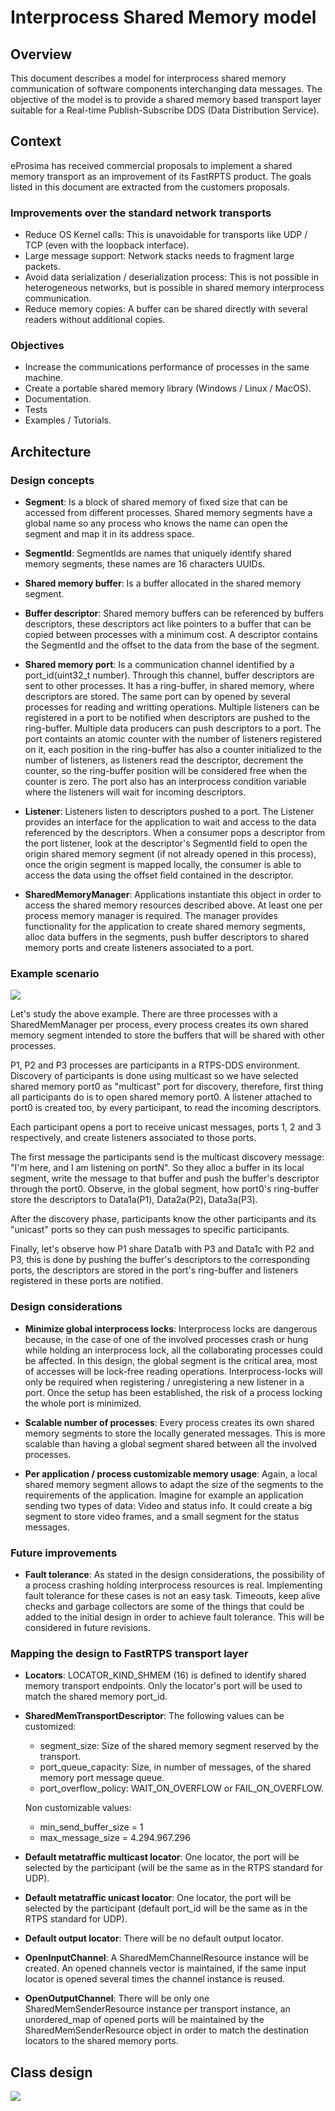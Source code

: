 # Interprocess Shared Memory model

## Overview

This document describes a model for interprocess shared memory communication of software components interchanging data messages. The objective of the model is to provide a shared memory based transport layer suitable for a Real-time Publish-Subscribe DDS (Data Distribution Service).

## Context

eProsima has received commercial proposals to implement a shared memory transport as an improvement of its FastRPTS product. The goals listed in this document are extracted from the customers proposals.

### Improvements over the standard network transports

* Reduce OS Kernel calls: This is unavoidable for transports like UDP / TCP (even with the loopback interface).
* Large message support: Network stacks needs to fragment large packets.
* Avoid data serialization / deserialization process: This is not possible in heterogeneous networks, but is possible in shared memory interprocess communication.
* Reduce memory copies: A buffer can be shared directly with several readers without additional copies.

### Objectives 

* Increase the communications performance of processes in the same machine.
* Create a portable shared memory library (Windows / Linux / MacOS).
* Documentation.
* Tests
* Examples / Tutorials.

## Architecture

### Design concepts

* **Segment**: Is a block of shared memory of fixed size that can be accessed from different processes. Shared memory segments have a global name so any process who knows the name can open the segment and map it in its address space.

* **SegmentId**: SegmentIds are names that uniquely identify shared memory segments, these names are 16 characters UUIDs.

* **Shared memory buffer**: Is a buffer allocated in the shared memory segment. 

* **Buffer descriptor**: Shared memory buffers can be referenced by buffers descriptors, these descriptors act like pointers to a buffer that can be copied between processes with a minimum cost. A descriptor contains the SegmentId and the offset to the data from the base of the segment.

* **Shared memory port**: Is a communication channel identified by a port_id(uint32_t number). Through this channel, buffer descriptors are sent to other processes. It has a ring-buffer, in shared memory, where descriptors are stored. The same port can by opened by several processes for reading and writting operations. Multiple listeners can be registered in a port to be notified when descriptors are pushed to the ring-buffer. Multiple data producers can push descriptors to a port. The port containts an atomic counter with the number of listeners registered on it, each position in the ring-buffer has also a counter initialized to the number of listeners, as listeners read the descriptor, decrement the counter, so the ring-buffer position will be considered free when the counter is zero. The port also has an interprocess condition variable where the listeners will wait for incoming descriptors.

* **Listener**: Listeners listen to descriptors pushed to a port. The Listener provides an interface for the application to wait and access to the data referenced by the descriptors. When a consumer pops a descriptor from the port listener, look at the descriptor's SegmentId field to open the origin shared memory segment (if not already opened in this process), once the origin segment is mapped locally, the consumer is able to access the data using the offset field contained in the descriptor.

* **SharedMemoryManager**: Applications instantiate this object in order to access the shared memory resources described above. At least one per process memory manager is required. The manager provides functionality for the application to create shared memory segments, alloc data buffers in the segments, push buffer descriptors to shared memory ports and create listeners associated to a port.

### Example scenario
![](interprocess_shared_mem1.png)

Let's study the above example. There are three processes with a SharedMemManager per process, every process creates its own shared memory segment intended to store the buffers that will be shared with other processes.

P1, P2 and P3 processes are participants in a RTPS-DDS environment. Discovery of participants is done using multicast so we have selected shared memory port0 as "multicast" port for discovery, therefore, first thing all participants do is to open shared memory port0. A listener attached to port0 is created too, by every participant, to read the incoming descriptors.

Each participant opens a port to receive unicast messages, ports 1, 2 and 3 respectively, and create listeners associated to those ports.

The first message the participants send is the multicast discovery message: "I'm here, and I am listening on portN". So they alloc a buffer in its local segment, write the message to that buffer and push the buffer's descriptor through the port0. Observe, in the global segment, how port0's ring-buffer store the descriptors to Data1a(P1), Data2a(P2), Data3a(P3). 

After the discovery phase, participants know the other participants and its "unicast" ports so they can push messages to specific participants.

Finally, let's observe how P1 share Data1b with P3 and Data1c with P2 and P3, this is done by pushing the buffer's descriptors to the corresponding ports, the descriptors are stored in the port's ring-buffer and listeners registered in these ports are notified.

### Design considerations

* **Minimize global interprocess locks**: Interprocess locks are dangerous because, in the case of one of the involved processes crash or hung while holding an interprocess lock, all the collaborating processes could be affected. In this design, the global segment is the critical area, most of accesses will be lock-free reading operations. Interprocess-locks will only be required when registering / unregistering a new listener in a port. Once the setup has been established, the risk of a process locking the whole port is minimized.

* **Scalable number of processes**: Every process creates its own shared memory segments to store the locally generated messages. This is more scalable than having a global segment shared between all the involved processes. 

* **Per application / process customizable memory usage**: Again, a local shared memory segment allows to adapt the size of the segments to the requirements of the application. Imagine for example an application sending two types of data: Video and status info. It could create a big segment to store video frames, and a small segment for the status messages.

### Future improvements

* **Fault tolerance**: As stated in the design considerations, the possibility of a process crashing holding interprocess resources is real. Implementing fault tolerance for these cases is not an easy task. Timeouts, keep alive checks and garbage collectors are some of the things that could be added to the initial design in order to achieve fault tolerance. This will be considered in future revisions.

### Mapping the design to FastRTPS transport layer

* **Locators**: LOCATOR_KIND_SHMEM (16) is defined to identify shared memory transport endpoints. Only the locator's port will be used to match the shared memory port_id.

* **SharedMemTransportDescriptor**: The following values can be customized:
    * segment_size: Size of the shared memory segment reserved by the transport.
    * port_queue_capacity: Size, in number of messages, of the shared memory port message queue.
    * port_overflow_policy: WAIT_ON_OVERFLOW or FAIL_ON_OVERFLOW.

    Non customizable values:
    * min_send_buffer_size = 1
    * max_message_size = 4.294.967.296

* **Default metatraffic multicast locator**: One locator, the port will be selected by the participant (will be the same as in the RTPS standard for UDP).

* **Default metatraffic unicast locator**: One locator, the port will be selected by the participant (default port_id will be the same as in the RTPS standard for UDP).

* **Default output locator**: There will be no default output locator.

* **OpenInputChannel**: A SharedMemChannelResource instance will be created. An opened channels vector is maintained, if the same input locator is opened several times the channel instance is reused.

* **OpenOutputChannel**: There will be only one SharedMemSenderResource instance per transport instance, an unordered_map of opened ports will be maintained by the SharedMemSenderResource object in order to match the destination locators to the shared memory ports.

## Class design
![](interprocess_shared_mem2.png)
